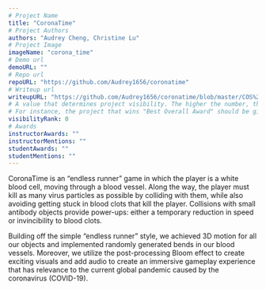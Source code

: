 ```yaml
---
# Project Name
title: "CoronaTime"
# Project Authors
authors: "Audrey Cheng, Christine Lu"
# Project Image
imageName: "corona_time"
# Demo url
demoURL: ""
# Repo url
repoURL: "https://github.com/Audrey1656/coronatime"
# Writeup url
writeupURL: "https://github.com/Audrey1656/coronatime/blob/master/COS%20426%20Final%20Project%20Writeup.pdf"
# A value that determines project visibility. The higher the number, the closer it will appear to the top
# For instance, the project that wins "Best Overall Award" should be given the highest visibilityRank
visibilityRank: 0
# Awards
instructorAwards: ""
instructorMentions: ""
studentAwards: ""
studentMentions: ""
---
```

CoronaTime is an “endless runner” game in which the player is a white blood cell, moving through a blood vessel. Along the way, the player must kill as many virus particles as possible by colliding with them, while also avoiding getting stuck in blood clots that kill the player. Collisions with small antibody objects provide power-ups: either a temporary reduction in speed or invincibility to blood clots.

Building off the simple “endless runner” style, we achieved 3D motion for all our objects and implemented randomly generated bends in our blood vessels. Moreover, we utilize the post-processing Bloom effect to create exciting visuals and add audio to create an immersive gameplay experience that has relevance to the current global pandemic caused by the coronavirus (COVID-19).
